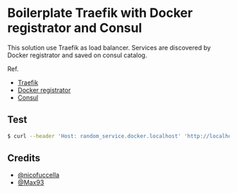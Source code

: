 # Boilerplate Traefik with Docker registrator and Consul

This solution use Traefik as load balancer. Services are discovered by Docker registrator and saved on consul catalog.

Ref.

- [Traefik](https://traefik.io)
- [Docker registrator](https://gliderlabs.github.io/registrator/latest/)
- [Consul](https://www.consul.io)


## Test

```bash
$ curl --header 'Host: random_service.docker.localhost' 'http://localhost:80/'
```

## Credits

- [@nicofuccella](https://github.com/nicofuccella)
- [@Max93](https://github.com/Max93)